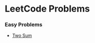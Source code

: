 # LeetCode Problems

### Easy Problems
- [Two Sum](https://github.com/makifakkaya/leet-code-problems/blob/main/1-two-sum.java)

